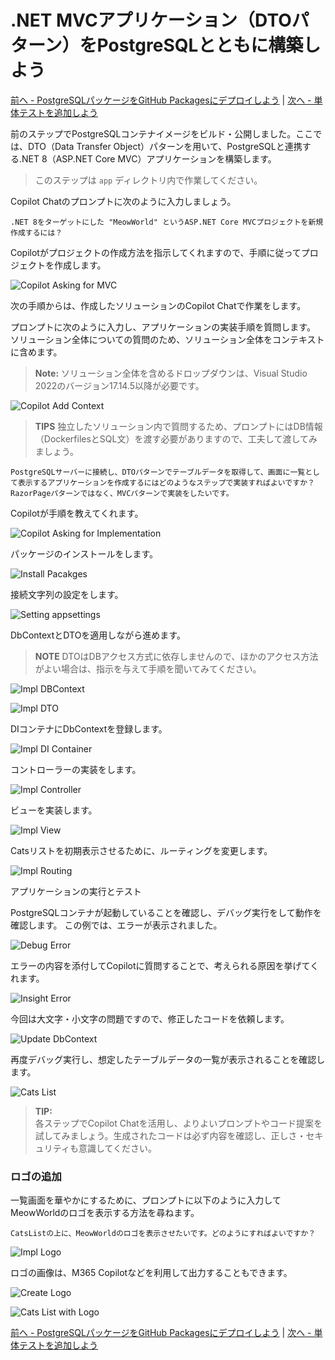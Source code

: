 <!-- filepath: docs_dotnet/5_BuildDotNetMVC/README_JA.md -->
# .NET MVCアプリケーション（DTOパターン）をPostgreSQLとともに構築しよう

[前へ - PostgreSQLパッケージをGitHub Packagesにデプロイしよう](../4_StoringPostgreSQLImageRegistry/README_JA.md) | [次へ - 単体テストを追加しよう](../6_UnitTestingBackend/README_JA.md)

前のステップでPostgreSQLコンテナイメージをビルド・公開しました。ここでは、DTO（Data Transfer Object）パターンを用いて、PostgreSQLと連携する.NET 8（ASP.NET Core MVC）アプリケーションを構築します。

> このステップは `app` ディレクトリ内で作業してください。

Copilot Chatのプロンプトに次のように入力しましょう。

```
.NET 8をターゲットにした "MeowWorld" というASP.NET Core MVCプロジェクトを新規作成するには？
```

Copilotがプロジェクトの作成方法を指示してくれますので、手順に従ってプロジェクトを作成します。

![Copilot Asking for MVC](./images/0_CopilotAskProject.jpg)

次の手順からは、作成したソリューションのCopilot Chatで作業をします。

プロンプトに次のように入力し、アプリケーションの実装手順を質問します。
ソリューション全体についての質問のため、ソリューション全体をコンテキストに含めます。

> **Note:** ソリューション全体を含めるドロップダウンは、Visual Studio 2022のバージョン17.14.5以降が必要です。

![Copilot Add Context](./images/1_CopilotAddContents.jpg)

>**TIPS**
>独立したソリューション内で質問するため、プロンプトにはDB情報（DockerfilesとSQL文）を渡す必要がありますので、工夫して渡してみましょう。

```
PostgreSQLサーバーに接続し、DTOパターンでテーブルデータを取得して、画面に一覧として表示するアプリケーションを作成するにはどのようなステップで実装すればよいですか？
RazorPageパターンではなく、MVCパターンで実装をしたいです。
```

Copilotが手順を教えてくれます。

![Copilot Asking for Implementation](./images/2_CopilotAskImpl.jpg)

パッケージのインストールをします。

![Install Pacakges](./images/3_InstallPackages.jpg)

接続文字列の設定をします。

![Setting appsettings](./images/3_1_SettingAppsettings.jpg)

DbContextとDTOを適用しながら進めます。

>**NOTE**
>DTOはDBアクセス方式に依存しませんので、ほかのアクセス方法がよい場合は、指示を与えて手順を聞いてみてください。

![Impl DBContext](./images/4_ImplDTO.jpg)

![Impl DTO](./images/4_1_ImplDTO.jpg)

DIコンテナにDbContextを登録します。

![Impl DI Container](./images/5_ImplDIContainer.jpg)

コントローラーの実装をします。

![Impl Controller](./images/6_ImplController.jpg)

ビューを実装します。

![Impl View](./images/7_ImplView.jpg)

Catsリストを初期表示させるために、ルーティングを変更します。

![Impl Routing](./images/8_ImplRouting.jpg)

アプリケーションの実行とテスト

PostgreSQLコンテナが起動していることを確認し、デバッグ実行をして動作を確認します。
この例では、エラーが表示されました。

![Debug Error](./images/9_DebugError.jpg)

エラーの内容を添付してCopilotに質問することで、考えられる原因を挙げてくれます。

![Insight Error](./images/10_InsightError.jpg)

今回は大文字・小文字の問題ですので、修正したコードを依頼します。

![Update DbContext](./images/11_UpdateDbContext.jpg)

再度デバッグ実行し、想定したテーブルデータの一覧が表示されることを確認します。

![Cats List](./images/12_CatsList.jpg)

> **TIP:**  
> 各ステップでCopilot Chatを活用し、よりよいプロンプトやコード提案を試してみましょう。生成されたコードは必ず内容を確認し、正しさ・セキュリティも意識してください。

### ロゴの追加

一覧画面を華やかにするために、プロンプトに以下のように入力してMeowWorldのロゴを表示する方法を尋ねます。

```
CatsListの上に、MeowWorldのロゴを表示させたいです。どのようにすればよいですか？
```

![Impl Logo](./images/13_ImplLogo.jpg)

ロゴの画像は、M365 Copilotなどを利用して出力することもできます。

![Create Logo](./images/14_CreateLogo.jpg)

![Cats List with Logo](./images/15_CatsListwithLogo.jpg)

[前へ - PostgreSQLパッケージをGitHub Packagesにデプロイしよう](../4_StoringPostgreSQLImageRegistry/README_JA.md) | [次へ - 単体テストを追加しよう](../6_UnitTestingBackend/README_JA.md)
